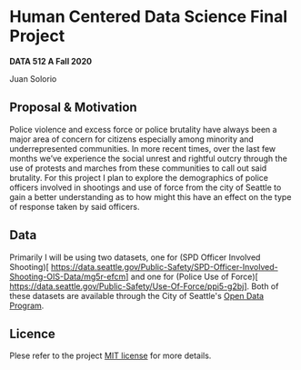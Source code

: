 # Human Centered Data Science Final Project

**DATA 512 A Fall 2020** 

Juan Solorio

## Proposal & Motivation

Police violence and excess force or police brutality have always been a major area of concern for citizens especially among minority and underrepresented communities. In more recent times, over the last few months we’ve experience the social unrest and rightful outcry through the use of protests and marches from these communities to call out said brutality. 
For this project I plan to explore the demographics of police officers involved in shootings and use of force from the city of Seattle to gain a better understanding as to how might this have an effect on the type of response taken by said officers.


## Data

Primarily I will be using two datasets, one for (SPD Officer Involved Shooting)[ https://data.seattle.gov/Public-Safety/SPD-Officer-Involved-Shooting-OIS-Data/mg5r-efcm] and one for (Police Use of Force)[ https://data.seattle.gov/Public-Safety/Use-Of-Force/ppi5-g2bj]. 
Both of these datasets are available through the City of Seattle's [Open Data Program](https://data.seattle.gov/browse?category=Public+Safety&provenance=official&page=2).

## Licence

Plese refer to the project [MIT license](https://github.com/JUAN-SOLORIO/data-512/blob/main/data-512-final/MIT_LICENSE.txt) for more details.
